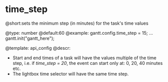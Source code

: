 time_step
=============
@short:sets the minimum step (in minutes) for the task's time values
	

@type: number
@default:60
@example:
gantt.config.time_step = 15;
...
gantt.init("gantt_here");


@template:	api_config
@descr:

- Start and end times of a task will have the values multiple of the time step, i.e. if *time_step = 20*, the event can start only at: 0, 20, 40 minutes etc. 
- The lightbox time selector will have the same time step.


